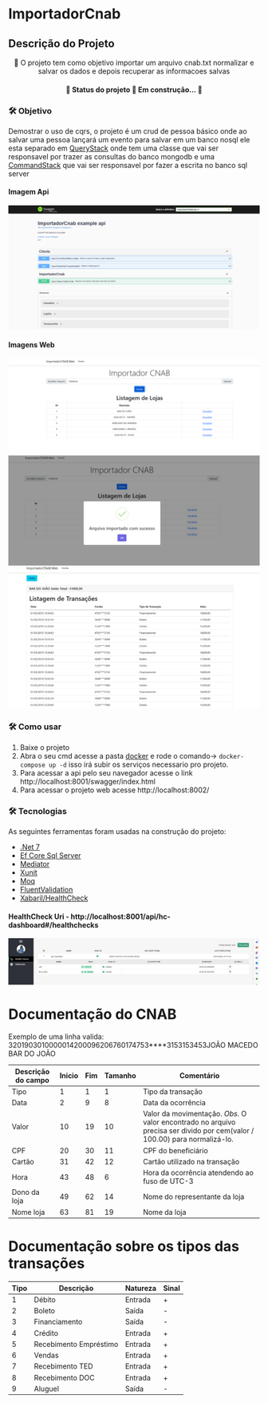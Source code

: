 # ImportadorCnab
## Descrição do Projeto
<p align="center">🚀 O projeto tem como objetivo importar um arquivo cnab.txt normalizar e salvar os dados e depois recuperar as informacoes salvas</p>

<h4 align="center"> 
	🚧  Status do projeto 🚀 Em construção...  🚧
</h4>

### 🛠 Objetivo

Demostrar o uso de cqrs,  o projeto é um crud de pessoa básico onde ao salvar uma pessoa lançará um evento para salvar em um banco nosql
ele esta separado em [QueryStack](https://github.com/Lucas-Sampaio/ExemploCQRS/tree/master/src/API/Application/Queries) onde tem uma classe que vai ser responsavel por trazer as
consultas do banco mongodb
e uma [CommandStack](https://github.com/Lucas-Sampaio/ExemploCQRS/tree/master/src/API/Application/Commands) que vai ser responsavel por fazer a escrita no banco sql server
#### Imagem Api
![Alt text](/Assets/ApiInportadorcnab.png?raw=true "Api")

#### Imagens Web
![Alt text](/Assets/Web-tela1.png?raw=true "webhome1")
![Alt text](/Assets/Web-tela2.png?raw=true "webhome2")
![Alt text](/Assets/Web-tela3.png?raw=true "webdetalhe")

### 🛠 Como usar
 1. Baixe o projeto
 2. Abra o seu cmd acesse a pasta [docker](https://github.com/Lucas-Sampaio/ImportadorCnab/tree/master/Docker) e rode o comando-> ```docker-compose up -d```
 isso irá subir os serviços necessario pro projeto.
 3. Para acessar a api pelo seu navegador acesse o link http://localhost:8001/swagger/index.html
 4. Para acessar o projeto web acesse http://localhost:8002/

### 🛠 Tecnologias

As seguintes ferramentas foram usadas na construção do projeto:

- [.Net 7](https://github.com/dotnet)
- [Ef Core Sql Server](https://github.com/dotnet/efcore)
- [Mediator](https://github.com/jbogard/MediatR)
- [Xunit](https://github.com/xunit/xunit)
- [Moq](https://github.com/moq/moq)
- [FluentValidation](https://github.com/FluentValidation/FluentValidation)
- [Xabaril/HealthCheck](https://github.com/Xabaril/AspNetCore.Diagnostics.HealthChecks)
 #### HealthCheck Uri - http://localhost:8001/api/hc-dashboard#/healthchecks
  ![Alt text](/Assets/print-hc-ui.png?raw=true "hc")

# Documentação do CNAB

Exemplo de uma linha valida: 
3201903010000014200096206760174753****3153153453JOÃO MACEDO   BAR DO JOÃO       

| Descrição do campo  | Inicio | Fim | Tamanho | Comentário
| ------------- | ------------- | -----| ---- | ------
| Tipo  | 1  | 1 | 1 | Tipo da transação
| Data  | 2  | 9 | 8 | Data da ocorrência
| Valor | 10 | 19 | 10 | Valor da movimentação. *Obs.* O valor encontrado no arquivo precisa ser divido por cem(valor / 100.00) para normalizá-lo.
| CPF | 20 | 30 | 11 | CPF do beneficiário
| Cartão | 31 | 42 | 12 | Cartão utilizado na transação 
| Hora  | 43 | 48 | 6 | Hora da ocorrência atendendo ao fuso de UTC-3
| Dono da loja | 49 | 62 | 14 | Nome do representante da loja
| Nome loja | 63 | 81 | 19 | Nome da loja

# Documentação sobre os tipos das transações

| Tipo | Descrição | Natureza | Sinal |
| ---- | -------- | --------- | ----- |
| 1 | Débito | Entrada | + |
| 2 | Boleto | Saída | - |
| 3 | Financiamento | Saída | - |
| 4 | Crédito | Entrada | + |
| 5 | Recebimento Empréstimo | Entrada | + |
| 6 | Vendas | Entrada | + |
| 7 | Recebimento TED | Entrada | + |
| 8 | Recebimento DOC | Entrada | + |
| 9 | Aluguel | Saída | - |
